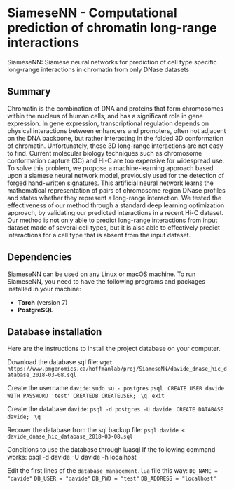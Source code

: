 # SiameseNN - Computational prediction of chromatin long-range interactions #

SiameseNN: Siamese neural networks for prediction of cell type specific long-range interactions in chromatin from only DNase datasets


## Summary ##
Chromatin is the combination of DNA and proteins that form chromosomes within the nucleus of human cells, and has a significant role in gene expression. In gene expression, transcriptional regulation depends on physical interactions between enhancers and promoters, often not adjacent on the DNA backbone, but rather interacting in the folded 3D conformation of chromatin. Unfortunately, these 3D long-range interactions are not easy to find. Current molecular biology techniques such as chromosome conformation capture (3C) and Hi-C are too expensive for widespread use. To solve this problem, we propose a machine-learning approach based upon a siamese neural network model, previously used for the detection of forged hand-written signatures. This artificial neural network learns the mathematical representation of pairs of chromosome region DNase profiles and states whether they represent a long-range interaction. We tested the effectiveness of our method through a standard deep learning optimization approach, by validating our predicted interactions in a recent Hi-C dataset. Our method is not only able to predict long-range interactions from input dataset made of several cell types, but it is also able to effectively predict interactions for a cell type that is absent from the input dataset.

## Dependencies ##
SiameseNN can be used on any Linux or macOS machine.
To run SiameseNN, you need to have the following programs and packages installed in your machine:

* **Torch** (version 7)
* **PostgreSQL** 

## Database installation ##
Here are the instructions to install the project database on your computer.

Download the database sql file:
`wget https://www.pmgenomics.ca/hoffmanlab/proj/SiameseNN/davide_dnase_hic_database_2018-03-08.sql`

Create the username `davide`:
`sudo su - postgres`
`psql`
` CREATE USER davide WITH PASSWORD 'test' CREATEDB CREATEUSER;`
` \q`
` exit`
 
 Create the database `davide`:
`psql -d postgres -U davide`
` CREATE DATABASE davide;`
` \q`
 
Recover the database from the sql backup file:
`psql davide < davide_dnase_hic_database_2018-03-08.sql`
 
Conditions to use the database through luasql
If the following command works:
psql -d davide -U davide -h localhost
 
Edit the first lines of the `database_management.lua` file this way:
`DB_NAME = "davide"`
`DB_USER = "davide"`
`DB_PWD = "test"`
`DB_ADDRESS = "localhost"`

